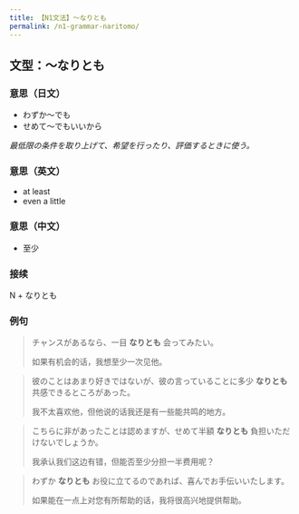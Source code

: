 ```yaml
---
title: 【N1文法】〜なりとも
permalink: /n1-grammar-naritomo/
---
```


## 文型：〜なりとも

### 意思（日文）

- わずか〜でも
- せめて〜でもいいから
 
*最低限の条件を取り上げて、希望を行ったり、評価するときに使う。*

### 意思（英文）

- at least
- even a little

### 意思（中文）

- 至少

### 接续

N + なりとも

### 例句

> チャンスがあるなら、一目 **なりとも** 会ってみたい。
> 
> 如果有机会的话，我想至少一次见他。

> 彼のことはあまり好きではないが、彼の言っていることに多少 **なりとも** 共感できるところがあった。
> 
> 我不太喜欢他，但他说的话我还是有一些能共鸣的地方。

> こちらに非があったことは認めますが、せめて半額 **なりとも** 負担いただけないでしょうか。
> 
> 我承认我们这边有错，但能否至少分担一半费用呢？

> わずか **なりとも** お役に立てるのであれば、喜んでお手伝いいたします。
> 
> 如果能在一点上对您有所帮助的话，我将很高兴地提供帮助。